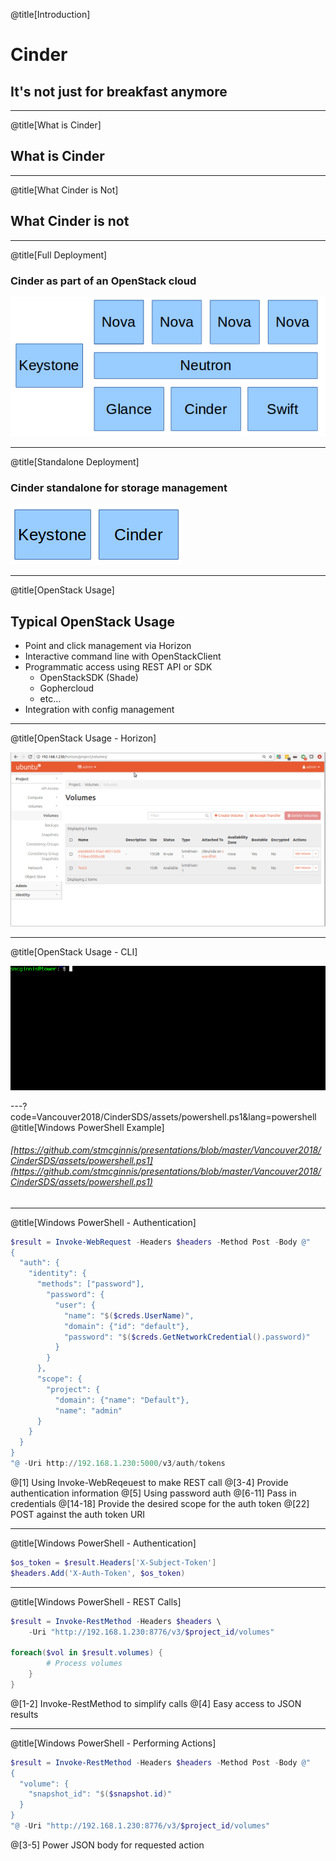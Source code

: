 @title[Introduction]

# Cinder
## It's not just for breakfast anymore

---

@title[What is Cinder]

## What is Cinder

---

@title[What Cinder is Not]

## What Cinder is not

---

@title[Full Deployment]

### Cinder as part of an OpenStack cloud

![full cloud](Vancouver2018/CinderSDS/assets/allservices.png)

---

@title[Standalone Deployment]

### Cinder standalone for storage management

![stand alone](Vancouver2018/CinderSDS/assets/standalone.png)

---

@title[OpenStack Usage]

## Typical OpenStack Usage

- Point and click management via Horizon
- Interactive command line with OpenStackClient
- Programmatic access using REST API or SDK
  - OpenStackSDK (Shade)
  - Gophercloud
  - etc...
- Integration with config management

---

@title[OpenStack Usage - Horizon]

![horizon](Vancouver2018/CinderSDS/assets/horizon.gif)

---

@title[OpenStack Usage - CLI]

![cli](Vancouver2018/CinderSDS/assets/terminal.gif)

---?code=Vancouver2018/CinderSDS/assets/powershell.ps1&lang=powershell
@title[Windows PowerShell Example]

###### [https://github.com/stmcginnis/presentations/blob/master/Vancouver2018/CinderSDS/assets/powershell.ps1](https://github.com/stmcginnis/presentations/blob/master/Vancouver2018/CinderSDS/assets/powershell.ps1)

---
@title[Windows PowerShell - Authentication]

```powershell
$result = Invoke-WebRequest -Headers $headers -Method Post -Body @"
{
  "auth": {
    "identity": {
      "methods": ["password"],
        "password": {
          "user": {
            "name": "$($creds.UserName)",
            "domain": {"id": "default"},
            "password": "$($creds.GetNetworkCredential().password)"
          }
        }
      },
      "scope": {
        "project": {
          "domain": {"name": "Default"},
          "name": "admin"
      }
    }
  }
}
"@ -Uri http://192.168.1.230:5000/v3/auth/tokens
```

@[1] Using Invoke-WebReqeuest to make REST call
@[3-4] Provide authentication information
@[5] Using password auth
@[6-11] Pass in credentials
@[14-18] Provide the desired scope for the auth token
@[22] POST against the auth token URI

---
@title[Windows PowerShell - Authentication]

```powershell
$os_token = $result.Headers['X-Subject-Token']
$headers.Add('X-Auth-Token', $os_token)
```

---
@title[Windows PowerShell - REST Calls]

```powershell
$result = Invoke-RestMethod -Headers $headers \
    -Uri "http://192.168.1.230:8776/v3/$project_id/volumes"

foreach($vol in $result.volumes) {
        # Process volumes
    }
}
```

@[1-2] Invoke-RestMethod to simplify calls
@[4] Easy access to JSON results

---
@title[Windows PowerShell - Performing Actions]

```powershell
$result = Invoke-RestMethod -Headers $headers -Method Post -Body @"
{
  "volume": {
    "snapshot_id": "$($snapshot.id)"
  }
}
"@ -Uri "http://192.168.1.230:8776/v3/$project_id/volumes"
```

@[3-5] Power JSON body for requested action
